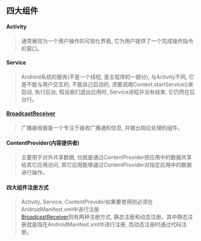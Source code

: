 ## 四大组件

#### Activity
> 通常展现为一个用户操作的可视化界面, 它为用户提供了一个完成操作指令的窗口。 

#### Service
> Android系统的服务(不是一个线程, 是主程序的一部分), 与Activity不同, 它是不能与用户交互的, 不能自己启动的, 须要调用Context.startService()来启动, 
执行后台, 假设我们退出应用时, Service进程并没有结束, 它仍然在后台行。

#### [BroadcastReceiver](广播)
> 广播接收器是一个专注于接收广播通知信息, 并做出相应处理的组件。

#### ContentProvider(内容提供者)
> 主要用于对外共享数据, 也就是通过ContentProvider把应用中的数据共享给其它应用访问, 其它应用能够通过ContentProvider对指定应用中的数据进行操作。

#### 四大组件注册方式
> Activity, Service, ContentProvider如果要使用则必须在AndroidManifest.xml中进行注册 <br />
> [BroadcastReceiver]则有两种注册方式, 静态注册和动态注册。其中静态注册就是指在AndroidManifest.xml中进行注册, 而动态注册时通过代码注册。


[BroadcastReceiver]:https://github.com/yangsanning/BroadcastReceiverDemo
